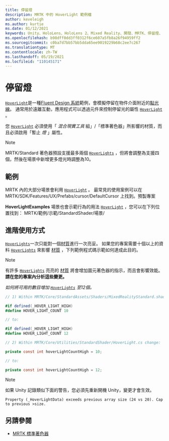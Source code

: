 ```yaml
---
title: 停留燈
description: MRTK 中的 HoverLight 範例檔
author: keveleigh
ms.author: kurtie
ms.date: 01/12/2021
keywords: Unity、HoloLens、HoloLens 2、Mixed Reality、開發、MRTK、停留燈、
ms.openlocfilehash: b98dff0dd3ff0312f6ce607a5fb8a26f94959ff2
ms.sourcegitcommit: c0ba7d7bb57bb5dda65ee9019229b68c2ee7c267
ms.translationtype: MT
ms.contentlocale: zh-TW
ms.lasthandoff: 05/19/2021
ms.locfileid: "110145171"
---
```

# <a name="hover-light"></a>停留燈

[`HoverLight`](xref:Microsoft.MixedReality.Toolkit.Utilities.HoverLight)是一種[Fluent Design 系統](https://www.microsoft.com/design/fluent/)範例，會模擬停留在物件介面附近的[點光線](https://docs.unity3d.com/Manual/Lighting.html)。 通常用於遠離互動，應用程式可以透過元件來控制停留光的屬性 [`HoverLight`](xref:Microsoft.MixedReality.Toolkit.Utilities.HoverLight) 。

您 [`HoverLight`](xref:Microsoft.MixedReality.Toolkit.Utilities.HoverLight) 必須使用「 *混合現實工具* 組」/「標準著色器」所影響的材質，而且必須啟用「暫止 *燈* 」屬性。

> [!Note]
> MRTK/Standard 著色器預設支援最多兩個 [`HoverLights`](xref:Microsoft.MixedReality.Toolkit.Utilities.HoverLight) ，但將會調整為支援四個，然後在場景中新增更多燈光時調整為10。

## <a name="examples"></a>範例

MRTK 內的大部分場景會利用 [`HoverLight`](xref:Microsoft.MixedReality.Toolkit.Utilities.HoverLight) 。 最常見的使用案例可以在 MRTK/SDK/Features/UX/Prefabs/cursor/DefaultCursor 上找到。預製專案

**HoverLightExamples** 場景也會示範行為的用法 [`HoverLight`](xref:Microsoft.MixedReality.Toolkit.Utilities.HoverLight) ，您可以在下列位置找到： MRTK/範例/示範/StandardShader/場景/

## <a name="advanced-usage"></a>進階使用方式

[`HoverLights`](xref:Microsoft.MixedReality.Toolkit.Utilities.HoverLight)一次只能對一個[材質](https://docs.unity3d.com/ScriptReference/Material.html)進行一次亮妥。 如果您的專案需要十個以上的資料 [`HoverLights`](xref:Microsoft.MixedReality.Toolkit.Utilities.HoverLight) 來影響 [材質](https://docs.unity3d.com/ScriptReference/Material.html) ，下列範例程式碼示範如何達成此目的。

> [!Note]
> 有許多 [`HoverLights`](xref:Microsoft.MixedReality.Toolkit.Utilities.HoverLight) 亮亮的 [材質](https://docs.unity3d.com/ScriptReference/Material.html) 將會增加圖元著色器的指示，而且會影響效能。 **請在您的專案內分析這些變更。**

*如何將可用的數目增加 [`HoverLights`](xref:Microsoft.MixedReality.Toolkit.Utilities.HoverLight) 至12個。*

```C#
// 1) Within MRTK/Core/StandardAssets/Shaders/MixedRealityStandard.shader change:

#if defined(_HOVER_LIGHT_HIGH)
#define HOVER_LIGHT_COUNT 10

// to:

#if defined(_HOVER_LIGHT_HIGH)
#define HOVER_LIGHT_COUNT 12

// 2) Within MRTK/Core/Utilities/StandardShader/HoverLight.cs change:

private const int hoverLightCountHigh = 10;

// to:

private const int hoverLightCountHigh = 12;
```

> [!NOTE]
> 如果 Unity 記錄類似下面的警告，您必須先重新開機 Unity，變更才會生效。
>
> `Property (_HoverLightData) exceeds previous array size (24 vs 20). Cap to previous >size.`

## <a name="see-also"></a>另請參閱

* [MRTK 標準著色器](mrtk-standard-shader.md)
